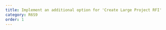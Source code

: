 ```yaml
---
title: Implement an additional option for 'Create Large Project RFI'
category: R6S9
order: 1
---
```



